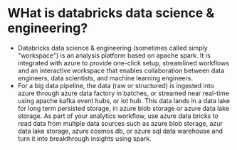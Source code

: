# WHat is databricks data science & engineering?
- Databricks data science & engineering (sometimes called simply "workspace") is an analysis platform based on apache spark. It is integrated with azure to provide one-click setup, streamlined workflows and an interactive workspace that enables collaboration between data engineers, data scientists, and machine learning engineers.
- For a big data pipeline, the data (raw or structured) is ingested into azure through azure data factory in batches, or streamed near real-time using apache kafka event hubs, or iot hub. This data lands in a data lake for long term persisted storage, in azure blob storage or azure data lake storage. As part of your analytics workflow, use azure data bricks to read data from multple data sources such as azure blob storage, azur data lake storage, azure cosmos db, or azure sql data warehouse and turn it into breakthrough insights using spark.